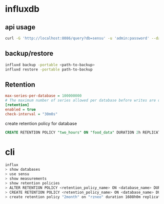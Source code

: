 # influxdb
## api usage
```bash
curl -G 'http://localhost:8086/query?db=sensu' -u 'admin:password' --data-urlencode 'q=show measurements'
```

## backup/restore

```bash
influxd backup -portable <path-to-backup>
influxd restore -portable path-to-backup
```

## Retention
```ini
max-series-per-database = 100000000
# The maximum number of series allowed per database before writes are dropped
[retention]
enabled = true
check-interval = "30m0s"
```

create retention policy for database

```sql
CREATE RETENTION POLICY "two_hours" ON "food_data" DURATION 2h REPLICATION 1 DEFAULT
```

# cli

```bash
influx
> show databases
> use sensu
> show measurements
> show retention policies
> ALTER RETENTION POLICY <retention_policy_name> ON <database_name> DURATION <duration> REPLICATION <n> SHARD DURATION <duration> DEFAULT
> CREATE RETENTION POLICY <retention_policy_name> ON <database_name> DURATION <duration> REPLICATION <n> [SHARD DURATION <duration>] [DEFAULT]
> create retention policy "2month" on "rzneo" duration 1608h0m replication 0 default
```

